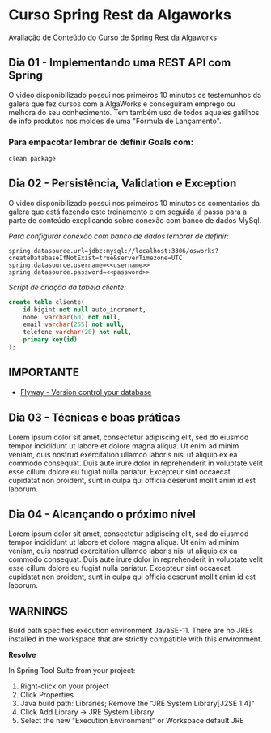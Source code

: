 # Curso Spring Rest da Algaworks

Avaliação de Conteúdo do Curso de Spring Rest da Algaworks

## Dia 01 - Implementando uma REST API com Spring

O video disponibilizado possui nos primeiros 10 minutos os testemunhos da galera que fez cursos com a AlgaWorks e conseguiram emprego ou melhora do seu conhecimento. Tem também uso de todos aqueles gatilhos de info produtos nos moldes de uma "Fórmula de Lançamento".

### Para empacotar lembrar de definir Goals com:

```
clean package
```


## Dia 02 - Persistência, Validation e Exception

O video disponibilizado possui nos primeiros 10 minutos os comentários da galera que está fazendo este treinamento e em seguida já passa para a parte de conteúdo exeplicando sobre conexão com banco de dados MySql.

*Para configurar conexão com banco de dados lembrar de definir:*

```
spring.datasource.url=jdbc:mysql://localhost:3306/osworks?createDatabaseIfNotExist=true&serverTimezone=UTC
spring.datasource.username=<<username>>
spring.datasource.password=<<password>>
```

*Script de criação da tabela cliente:*

```sql
create table cliente(
	id bigint not null auto_increment,
	nome  varchar(60) not null,
	email varchar(255) not null,
	telefone varchar(20) not null,
	primary key(id)
);
```

## IMPORTANTE

- [Flyway - Version control your database](http://flywaydb.org)

## Dia 03 - Técnicas e boas práticas

Lorem ipsum dolor sit amet, consectetur adipiscing elit, sed do eiusmod tempor incididunt ut labore et dolore magna aliqua. Ut enim ad minim veniam, quis nostrud exercitation ullamco laboris nisi ut aliquip ex ea commodo consequat. Duis aute irure dolor in reprehenderit in voluptate velit esse cillum dolore eu fugiat nulla pariatur. Excepteur sint occaecat cupidatat non proident, sunt in culpa qui officia deserunt mollit anim id est laborum.

## Dia 04 - Alcançando o próximo nível

Lorem ipsum dolor sit amet, consectetur adipiscing elit, sed do eiusmod tempor incididunt ut labore et dolore magna aliqua. Ut enim ad minim veniam, quis nostrud exercitation ullamco laboris nisi ut aliquip ex ea commodo consequat. Duis aute irure dolor in reprehenderit in voluptate velit esse cillum dolore eu fugiat nulla pariatur. Excepteur sint occaecat cupidatat non proident, sunt in culpa qui officia deserunt mollit anim id est laborum.

## WARNINGS

Build path specifies execution environment JavaSE-11. There are no JREs installed in the workspace that are strictly compatible with this environment.

**Resolve**

In Spring Tool Suite from your project:

1. Right-click on your project
2. Click Properties
3. Java build path: Libraries; Remove the "JRE System Library[J2SE 1.4]"
4. Click Add Library -> JRE System Library
5. Select the new "Execution Environment" or Workspace default JRE